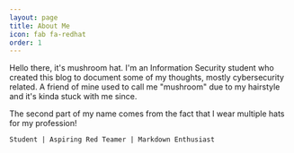 ```yaml
---
layout: page
title: About Me
icon: fab fa-redhat
order: 1
---
```


Hello there, it's mushroom hat. I'm an Information Security student who created this blog to document some of my thoughts, mostly cybersecurity related. A friend of mine used to call me "mushroom" due to my hairstyle and it's kinda stuck with me since. 

The second part of my name comes from the fact that I wear multiple hats for my profession!

`Student | Aspiring Red Teamer | Markdown Enthusiast
`
